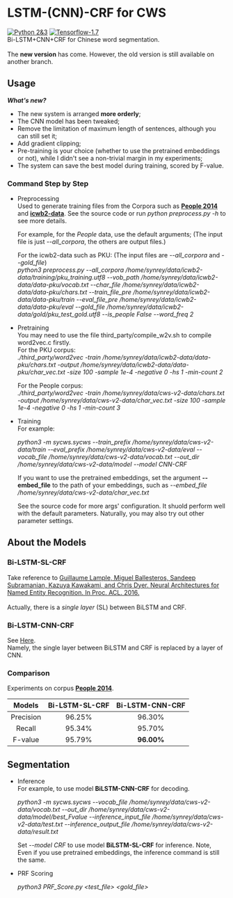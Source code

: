 # LSTM-(CNN)-CRF for CWS
[![Python 2&3](https://img.shields.io/badge/python-2&3-brightgreen.svg)](https://www.python.org/) 
[![Tensorflow-1.7](https://img.shields.io/badge/tensorflow-1.7-orange.svg)](https://www.tensorflow.org/)<br>
Bi-LSTM+CNN+CRF for Chinese word segmentation. <br><br>
The **new version** has come. However, the old version is still available on another branch.

## Usage
***What's new?***
* The new system is arranged **more orderly**;
* The CNN model has been tweaked;
* Remove the limitation of maximum length of sentences, although you can still set it;
* Add gradient clipping;
* Pre-training is your choice (whether to use the pretrained embeddings or not), while I didn't see a non-trivial margin in my experiments;
* The system can save the best model during training, scored by F-value.
### Command Step by Step
* Preprocessing <br>
    Used to generate training files from the Corpora such as [**People 2014**](http://www.all-terms.com/bbs/thread-7977-1-1.html) and [**icwb2-data**](http://sighan.cs.uchicago.edu/bakeoff2005/). See the source code or run *python preprocess.py -h* to see more details.<br>

    For example, for the *People* data, use the default arguments; (The input file is just *--all_corpora*, the others are output files.)<br>

    For the icwb2-data such as PKU: (The input files are *--all_corpora* and *--gold_file*)<br>
    *python3 preprocess.py --all_corpora /home/synrey/data/icwb2-data/training/pku_training.utf8 --vob_path /home/synrey/data/icwb2-data/data-pku/vocab.txt --char_file /home/synrey/data/icwb2-data/data-pku/chars.txt --train_file_pre /home/synrey/data/icwb2-data/data-pku/train --eval_file_pre /home/synrey/data/icwb2-data/data-pku/eval --gold_file /home/synrey/data/icwb2-data/gold/pku_test_gold.utf8 --is_people False --word_freq 2*
    
* Pretraining <br>
    You may need to use the file third_party/compile_w2v.sh to compile word2vec.c firstly.<br>
    For the PKU corpus:<br>
    *./third_party/word2vec -train /home/synrey/data/icwb2-data/data-pku/chars.txt -output /home/synrey/data/icwb2-data/data-pku/char_vec.txt -size 100 -sample 1e-4 -negative 0 -hs 1 -min-count 2*
    
    For the People corpus:<br>
    *./third_party/word2vec -train /home/synrey/data/cws-v2-data/chars.txt -output /home/synrey/data/cws-v2-data/char_vec.txt -size 100 -sample 1e-4 -negative 0 -hs 1 -min-count 3*

* Training <br>
    For example:<br>
    
    *python3 -m sycws.sycws --train_prefix /home/synrey/data/cws-v2-data/train --eval_prefix /home/synrey/data/cws-v2-data/eval --vocab_file /home/synrey/data/cws-v2-data/vocab.txt --out_dir /home/synrey/data/cws-v2-data/model --model CNN-CRF*
    
    If you want to use the pretrained embeddings, set the argument **--embed_file** to the path of your embeddings, such as *--embed_file /home/synrey/data/cws-v2-data/char_vec.txt*<br>
    
    See the source code for more args' configuration. It shuold perform well with the default parameters. Naturally, you may also try out other parameter settings.
    
## About the Models
### Bi-LSTM-SL-CRF 
Take reference to [Guillaume Lample, Miguel Ballesteros, Sandeep Subramanian, Kazuya Kawakami, and Chris Dyer. Neural Architectures for Named Entity Recognition. In Proc. ACL. 2016.](http://www.aclweb.org/anthology/N16-1030)<br><br>
Actually, there is a *single layer* (SL) between BiLSTM and CRF.

### Bi-LSTM-CNN-CRF
See [Here](http://htmlpreview.github.io/?https://github.com/MeteorYee/LSTM-CNN-CWS/blob/master/Extra/Bi-LSTM_CNN.html).<br>
Namely, the single layer between BiLSTM and CRF is replaced by a layer of CNN.
    
### Comparison
Experiments on corpus [**People 2014**](http://www.all-terms.com/bbs/thread-7977-1-1.html).

|     Models    |  Bi-LSTM-SL-CRF  |  Bi-LSTM-CNN-CRF  |
| :-----------: | :--------------: | :---------------: |
|   Precision   |     96.25%       |      96.30%       |
|     Recall    |     95.34%       |      95.70%       |
|     F-value   |     95.79%       |    **96.00%**     |

## Segmentation
* Inference <br>
For example, to use model **BiLSTM-CNN-CRF** for decoding.<br>

    *python3 -m sycws.sycws --vocab_file /home/synrey/data/cws-v2-data/vocab.txt --out_dir /home/synrey/data/cws-v2-data/model/best_Fvalue --inference_input_file /home/synrey/data/cws-v2-data/test.txt --inference_output_file /home/synrey/data/cws-v2-data/result.txt*
    
    Set *--model CRF* to use model **BiLSTM-SL-CRF** for inference.
    Note, Even if you use pretrained embeddings, the inference command is still the same.
    
* PRF Scoring <br>
    
    *python3 PRF_Score.py <test_file> <gold_file>*
